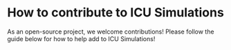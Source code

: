 # How to contribute to ICU Simulations

As an open-source project, we welcome contributions! Please follow the guide below for how to help add to ICU Simulations!